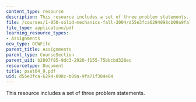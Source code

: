 ```yaml
---
content_type: resource
description: This resource includes a set of three problem statements.
file: /courses/1-050-solid-mechanics-fall-2004/d55e3fca6294098cb09a9fa71f384e04_pset04_9.pdf
file_type: application/pdf
learning_resource_types:
- Assignments
ocw_type: OCWFile
parent_title: Assignments
parent_type: CourseSection
parent_uid: b2807f85-9dc3-2920-f155-75bbcbd328ec
resourcetype: Document
title: pset04_9.pdf
uid: d55e3fca-6294-098c-b09a-9fa71f384e04
---
```

This resource includes a set of three problem statements.

